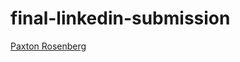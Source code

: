 # final-linkedin-submission

<!--- In the text below, please replace "Your Name" with your name, and provide a link to your LinkedIn in the parenthesis. --->

[Paxton Rosenberg](https://www.linkedin.com/in/paxton-rosenberg/)
